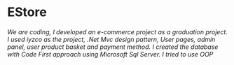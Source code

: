 # EStore

###### We are coding, I developed an e-commerce project as a graduation project. I used iyzco as the project, .Net Mvc design pattern, User pages, admin panel, user product basket and payment method. I created the database with Code First approach using Microsoft Sql Server. I tried to use OOP

